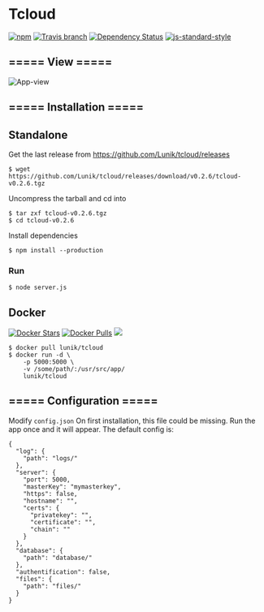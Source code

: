 # Tcloud
[![npm](https://img.shields.io/npm/v/tcloud.svg)](https://www.npmjs.com/package/tcloud)
[![Travis branch](https://img.shields.io/travis/Lunik/tcloud/master.svg)](https://travis-ci.org/Lunik/tcloud)
[![Dependency Status](https://gemnasium.com/badges/github.com/Lunik/tcloud.svg)](https://gemnasium.com/github.com/Lunik/tcloud)
[![js-standard-style](https://img.shields.io/badge/code%20style-standard-brightgreen.svg)](http://standardjs.com/)

## ===== View =====

![App-view](https://i.imgur.com/BsmiKID.png)

## ===== Installation =====

## Standalone

Get the last release from https://github.com/Lunik/tcloud/releases
```
$ wget https://github.com/Lunik/tcloud/releases/download/v0.2.6/tcloud-v0.2.6.tgz
```

Uncompress the tarball and cd into
```
$ tar zxf tcloud-v0.2.6.tgz
$ cd tcloud-v0.2.6
```

Install dependencies
```
$ npm install --production
```

### Run
```
$ node server.js
```

## Docker
[![Docker Stars](https://img.shields.io/docker/stars/lunik/tcloud.svg)](https://hub.docker.com/r/lunik/tcloud/)
[![Docker Pulls](https://img.shields.io/docker/pulls/lunik/tcloud.svg)](https://hub.docker.com/r/lunik/tcloud/)
[![](https://images.microbadger.com/badges/image/lunik/tcloud.svg)](https://microbadger.com/images/lunik/tcloud "Get your own image badge on microbadger.com")

```
$ docker pull lunik/tcloud
$ docker run -d \
	-p 5000:5000 \
	-v /some/path/:/usr/src/app/
	lunik/tcloud
```

## ===== Configuration =====
Modify `config.json`
On first installation, this file could be missing. Run the app once and it will appear.
The default config is:
```
{
  "log": {
    "path": "logs/"
  },
  "server": {
    "port": 5000,
    "masterKey": "mymasterkey",
    "https": false,
    "hostname": "",
    "certs": {
      "privatekey": "",
      "certificate": "",
      "chain": ""
    }
  },
  "database": {
    "path": "database/"
  },
  "authentification": false,
  "files": {
    "path": "files/"
  }
}
```
